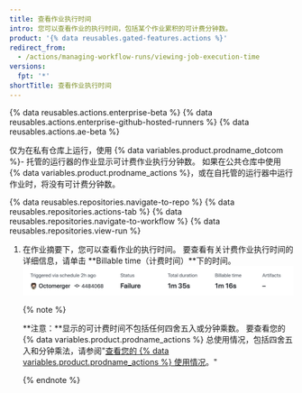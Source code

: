 ```yaml
---
title: 查看作业执行时间
intro: 您可以查看作业的执行时间，包括某个作业累积的可计费分钟数。
product: '{% data reusables.gated-features.actions %}'
redirect_from:
  - /actions/managing-workflow-runs/viewing-job-execution-time
versions:
  fpt: '*'
shortTitle: 查看作业执行时间
---
```


{% data reusables.actions.enterprise-beta %}
{% data reusables.actions.enterprise-github-hosted-runners %}
{% data reusables.actions.ae-beta %}

仅为在私有仓库上运行，使用 {% data variables.product.prodname_dotcom %}- 托管的运行器的作业显示可计费作业执行分钟数。 如果在公共仓库中使用 {% data variables.product.prodname_actions %}，或在自托管的运行器中运行作业时，将没有可计费分钟数。

{% data reusables.repositories.navigate-to-repo %}
{% data reusables.repositories.actions-tab %}
{% data reusables.repositories.navigate-to-workflow %}
{% data reusables.repositories.view-run %}
1. 在作业摘要下，您可以查看作业的执行时间。 要查看有关计费作业执行时间的详细信息，请单击 **Billable time（计费时间）**下的时间。 ![运行和可计费时间详细信息链接](/assets/images/help/repository/view-run-billable-time.png)

   {% note %}

   **注意：**显示的可计费时间不包括任何四舍五入或分钟乘数。 要查看您的 {% data variables.product.prodname_actions %} 总使用情况，包括四舍五入和分钟乘法，请参阅"[查看您的 {% data variables.product.prodname_actions %} 使用情况](/billing/managing-billing-for-github-actions/viewing-your-github-actions-usage)。"

   {% endnote %}

